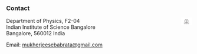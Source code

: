 ### Contact

<img align="right" src="imageN/IISc_Seal_Master_logo_Black.pdf" width="30"/>

Department of Physics, F2-04 <br />
Indian Institute of Science Bangalore <br />
Bangalore, 560012 India <br />

Email: mukherjeesebabrata@gmail.com

